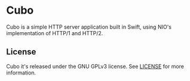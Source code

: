 # Cubo
Cubo is a simple HTTP server application built in Swift, using NIO's implementation of HTTP/1 and HTTP/2.

## License   
Cubo it's released under the GNU GPLv3 license. See [LICENSE](LICENSE) for more information.
